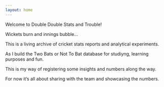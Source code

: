 ```yaml
---
layout: home
---
```


Welcome to Double Double Stats and Trouble!

Wickets burn and innings bubble...

This is a living archive of cricket stats reports and analytical experiments.

As I build the Two Bats or Not To Bat database for studiyng, learning purposes and fun.

This is my way of registering some insights and numbers along the way.

For now it’s all about sharing with the team and showcasing the numbers.